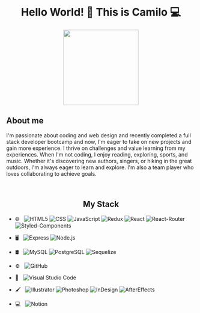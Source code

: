 <div id='header' align='center'> 
 <h1> Hello World! 👋 This is Camilo 💻 </h1>
 <img src='https://media.giphy.com/media/WTjXuYA2y4o3UZly3W/giphy.gif' width='200'>
</div>

 <h2> About me </h2>
 
<p> I'm passionate about coding and web design and recently completed a full stack developer bootcamp and now, I'm eager to take on new projects and gain more experience. I thrive on challenges and value learning from my experiences. When I'm not coding, I enjoy reading, exploring, sports, and music. Whether it's discovering new authors, singers, or hiking in the great outdoors, I'm always eager to learn and explore. I'm also a team player who loves collaborating to achieve goals.
 </p>
 
</br>
<div id='stack' align='center'>
  <h2> My Stack </h2>
</div>

- 🌐 &nbsp;
  ![HTML5](https://img.shields.io/badge/HTML-239120?style=for-the-badge&logo=html5&logoColor=white)
  ![CSS](https://img.shields.io/badge/CSS3-1572B6?style=for-the-badge&logo=css3&logoColor=white)
  ![JavaScript](https://img.shields.io/badge/JavaScript-F7DF1E?style=for-the-badge&logo=javascript&logoColor=black)
  ![Redux](https://img.shields.io/badge/Redux-593D88?style=for-the-badge&logo=redux&logoColor=white)
  ![React](https://img.shields.io/badge/React-20232A?style=for-the-badge&logo=react&logoColor=61DAFB)
  ![React-Router](https://img.shields.io/badge/React_Router-CA4245?style=for-the-badge&logo=react-router&logoColor=white)
  ![Styled-Components](https://img.shields.io/badge/styled--components-DB7093?style=for-the-badge&logo=styled-components&logoColor=white)
 
- 🖥 &nbsp;
  ![Express](https://img.shields.io/badge/Express.js-404D59?style=for-the-badge)
  ![Node.js](https://img.shields.io/badge/Node.js-43853D?style=for-the-badge&logo=node.js&logoColor=white)
  
- 🛢 &nbsp;
  ![MySQL](https://img.shields.io/badge/MySQL-005C84?style=for-the-badge&logo=mysql&logoColor=white)
  ![PostgreSQL](https://img.shields.io/badge/PostgreSQL-316192?style=for-the-badge&logo=postgresql&logoColor=white)
  ![Sequelize](https://img.shields.io/badge/sequelize-323330?style=for-the-badge&logo=sequelize&logoColor=blue)
  
- ⚙️ &nbsp;
  ![GitHub](https://img.shields.io/badge/GitHub-100000?style=for-the-badge&logo=github&logoColor=white)
  
- 🔧 &nbsp;
  ![Visual Studio Code](https://img.shields.io/badge/Visual_Studio-5C2D91?style=for-the-badge&logo=visual%20studio&logoColor=white)
  
- 🖌 &nbsp;
  ![Illustrator](https://img.shields.io/badge/Adobe%20Illustrator-FF9A00?style=for-the-badge&logo=adobe%20illustrator&logoColor=white)
  ![Photoshop](https://img.shields.io/badge/Adobe%20Photoshop-31A8FF?style=for-the-badge&logo=Adobe%20Photoshop&logoColor=black)
  ![InDesign](https://img.shields.io/badge/Adobe%20InDesign-FF3366?style=for-the-badge&logo=Adobe%20InDesign&logoColor=white)
  ![AfterEffects](https://img.shields.io/badge/Adobe%20after%20affects-CF96FD?style=for-the-badge&logo=Adobe%20after%20effects&logoColor=393665)
  
- 💻 &nbsp;  ![Notion](https://img.shields.io/badge/Notion-000000?style=for-the-badge&logo=notion&logoColor=white)
